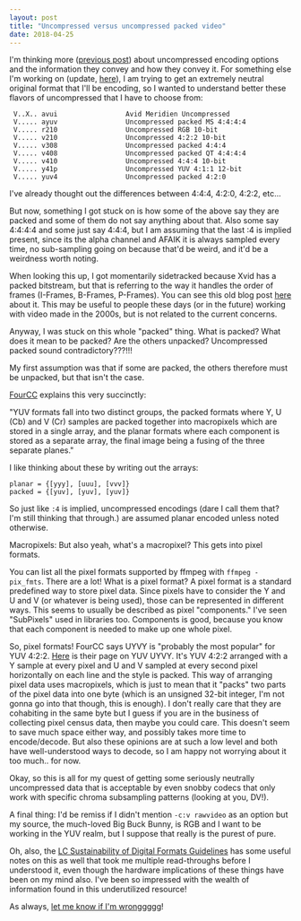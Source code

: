 ```yaml
---
layout: post
title: "Uncompressed versus uncompressed packed video"
date: 2018-04-25
---
```


I'm thinking more ([previous post](http://bits.ashleyblewer.com/blog/2018/04/03/exploring-codecs-and-data-streams/)) about uncompressed encoding options and the information they convey and how they convey it. For something else I'm working on (update, [here](http://bits.ashleyblewer.com/blog/2018/04/26/what-does-audiovisual-compression-look-like/)), I am trying to get an extremely neutral original format that I'll be encoding, so I wanted to understand better these flavors of uncompressed that I have to choose from:


```
 V..X.. avui                 Avid Meridien Uncompressed
 V..... ayuv                 Uncompressed packed MS 4:4:4:4
 V..... r210                 Uncompressed RGB 10-bit
 V..... v210                 Uncompressed 4:2:2 10-bit
 V..... v308                 Uncompressed packed 4:4:4
 V..... v408                 Uncompressed packed QT 4:4:4:4
 V..... v410                 Uncompressed 4:4:4 10-bit
 V..... y41p                 Uncompressed YUV 4:1:1 12-bit
 V..... yuv4                 Uncompressed packed 4:2:0
```



I've already thought out the differences between 4:4:4, 4:2:0, 4:2:2, etc... 

But now, something I got stuck on is how some of the above say they are packed and some of them do not say anything about that. Also some say 4:4:4:4 and some just say 4:4:4, but I am assuming that the last :4 is implied present, since its the alpha channel and AFAIK it is always sampled every time, no sub-sampling going on because that'd be weird, and it'd be a weirdness worth noting.

When looking this up, I got momentarily sidetracked because Xvid has a packed bitstream, but that is referring to the way it handles the order of frames (I-Frames, B-Frames, P-Frames). You can see this old blog post [here](http://itsjustonesandzeros.blogspot.com/2007/01/what-is-packed-bitstream.html) about it. This may be useful to people these days (or in the future) working with video made in the 2000s, but is not related to the current concerns.

Anyway, I was stuck on this whole "packed" thing. What is packed? What does it mean to be packed? Are the others unpacked? Uncompressed packed sound contradictory???!!!

My first assumption was that if some are packed, the others therefore must be unpacked, but that isn't the case. 

[FourCC](http://www.fourcc.org/yuv.php#Packed%20YUV%20Formats) explains this very succinctly:  

"YUV formats fall into two distinct groups, the packed formats where Y, U (Cb) and V (Cr) samples are packed together into macropixels which are stored in a single array, and the planar formats where each component is stored as a separate array, the final image being a fusing of the three separate planes."

I like thinking about these by writing out the arrays:  

```
planar = {[yyy], [uuu], [vvv]}  
packed = {[yuv], [yuv], [yuv]}
```

So just like `:4` is implied, uncompressed encodings (dare I call them that? I'm still thinking that through.) are assumed planar encoded unless noted otherwise. 

Macropixels: But also yeah, what's a macropixel? This gets into pixel formats.

You can list all the pixel formats supported by ffmpeg with `ffmpeg -pix_fmts`. There are a lot! What is a pixel format? A pixel format is a standard predefined way to store pixel data. Since pixels have to consider the Y and U and V (or whatever is being used), those can be represented in different ways. This seems to usually be described as pixel "components." I've seen "SubPixels" used in libraries too. Components is good, because you know that each component is needed to make up one whole pixel. 

So, pixel formats! FourCC says UYVY is "probably the most popular" for YUV 4:2:2. [Here](http://www.fourcc.org/pixel-format/yuv-uyvy/) is their page on YUV UYVY. It's YUV 4:2:2 arranged with a Y sample at every pixel and U and V sampled at every second pixel horizontally on each line and the style is packed. This way of arranging pixel data uses macropixels, which is just to mean that it "packs" two parts of the pixel data into one byte (which is an unsigned 32-bit integer, I'm not gonna go into that though, this is enough). I don't really care that they are cohabiting in the same byte but I guess if you are in the business of collecting pixel census data, then maybe you could care. This doesn't seem to save much space either way, and possibly takes more time to encode/decode. But also these opinions are at such a low level and both have well-understood ways to decode, so I am happy not worrying about it too much.. for now.

Okay, so this is all for my quest of getting some seriously neutrally uncompressed data that is acceptable by even snobby codecs that only work with specific chroma subsampling patterns (looking at you, DV!).

A final thing: I'd be remiss if I didn't mention `-c:v rawvideo` as an option but my source, the much-loved Big Buck Bunny, is RGB and I want to be working in the YUV realm, but I suppose that really is the purest of pure.

Oh, also, the [LC Sustainability of Digital Formats Guidelines](https://www.loc.gov/preservation/digital/formats/fdd/fdd000352.shtml#notes) has some useful notes on this as well that took me multiple read-throughs before I understood it, even though the hardware implications of these things have been on my mind also. I've been so impressed with the wealth of information found in this underutilized resource!

As always, [let me know if I'm wronggggg](https://twitter.com/ablwr)!